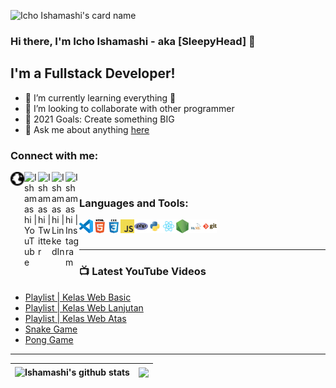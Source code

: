 ![Icho Ishamashi's card name](https://cardivo.vercel.app/api?name=Icho%20Ishamashi&description=Hi,%20i%27m%20a%20fullstack%20web%20developer%20and%20i%27m%2020%20y.o.%20Nice%20to%20meet%20you%20%F0%9F%91%8B&image=https://avatars.githubusercontent.com/u/24196850?v=4&backgroundColor=%23d00&instagram=ishamashi&linkedin=Icho%20Ishamashi&github=ishamashi&twitter=ishamashi&site=&pattern=topography&colorPattern=%23000&fontColor=%23000&iconColor=%23000&opacity=0.5)


### Hi there, I'm Icho Ishamashi - aka [SleepyHead] 👋

## I'm a Fullstack Developer!
<!-- - 🔭 I’m currently working on a [VS Code Course][website]! -->
- 🌱 I’m currently learning everything 🤣
- 👯 I’m looking to collaborate with other programmer
- 🥅 2021 Goals: Create something BIG
- 💬 Ask me about anything [here]
<!-- - ⚡ Fun fact: I love to draw and play guitar / drums -->

### Connect with me:

[<img align="left" alt="Ishamashi | Website" width="22px" src="https://raw.githubusercontent.com/iconic/open-iconic/master/svg/globe.svg" />][website]
[<img align="left" alt="Ishamashi | YouTube" width="22px" src="https://cdn.jsdelivr.net/npm/simple-icons@v3/icons/youtube.svg" />][youtube]
[<img align="left" alt="Ishamashi | Twitter" width="22px" src="https://cdn.jsdelivr.net/npm/simple-icons@v3/icons/twitter.svg" />][twitter]
[<img align="left" alt="Ishamashi | LinkedIn" width="22px" src="https://cdn.jsdelivr.net/npm/simple-icons@v3/icons/linkedin.svg" />][linkedin]
[<img align="left" alt="Ishamashi | Instagram" width="22px" src="https://cdn.jsdelivr.net/npm/simple-icons@v3/icons/instagram.svg" />][instagram]

<br />

### Languages and Tools:

<img align="left" alt="Visual Studio Code" height="22px" src="https://raw.githubusercontent.com/github/explore/80688e429a7d4ef2fca1e82350fe8e3517d3494d/topics/visual-studio-code/visual-studio-code.png" />
<img align="left" alt="HTML5" height="22px" src="https://raw.githubusercontent.com/github/explore/80688e429a7d4ef2fca1e82350fe8e3517d3494d/topics/html/html.png" />
<img align="left" alt="CSS3" height="22px" src="https://raw.githubusercontent.com/github/explore/80688e429a7d4ef2fca1e82350fe8e3517d3494d/topics/css/css.png" />
<img align="left" alt="JavaScript" height="22px" src="https://raw.githubusercontent.com/github/explore/80688e429a7d4ef2fca1e82350fe8e3517d3494d/topics/javascript/javascript.png" />
<img align="left" alt="PHP" height="22px" src="https://raw.githubusercontent.com/github/explore/80688e429a7d4ef2fca1e82350fe8e3517d3494d/topics/php/php.png" />
<img align="left" alt="Python" height="22px" src="https://raw.githubusercontent.com/github/explore/80688e429a7d4ef2fca1e82350fe8e3517d3494d/topics/python/python.png" />
<img align="left" alt="React" height="22px" src="https://raw.githubusercontent.com/github/explore/80688e429a7d4ef2fca1e82350fe8e3517d3494d/topics/react/react.png" />
<img align="left" alt="Node.js" height="22px" src="https://raw.githubusercontent.com/github/explore/80688e429a7d4ef2fca1e82350fe8e3517d3494d/topics/nodejs/nodejs.png" />
<img align="left" alt="MySQL" height="22px" src="https://raw.githubusercontent.com/github/explore/80688e429a7d4ef2fca1e82350fe8e3517d3494d/topics/mysql/mysql.png" />
<img align="left" alt="Git" height="22px" src="https://raw.githubusercontent.com/github/explore/80688e429a7d4ef2fca1e82350fe8e3517d3494d/topics/git/git.png" />
<!-- <img align="left" alt="Sass" height="22px" src="https://raw.githubusercontent.com/github/explore/80688e429a7d4ef2fca1e82350fe8e3517d3494d/topics/sass/sass.png" /> -->
<!-- <img align="left" alt="Gatsby" height="22px" src="https://raw.githubusercontent.com/github/explore/e94815998e4e0713912fed477a1f346ec04c3da2/topics/gatsby/gatsby.png" /> -->
<!-- <img align="left" alt="GraphQL" height="22px" src="https://raw.githubusercontent.com/github/explore/80688e429a7d4ef2fca1e82350fe8e3517d3494d/topics/graphql/graphql.png" /> -->
<!-- <img align="left" alt="Deno" height="22px" src="https://raw.githubusercontent.com/github/explore/361e2821e2dea67711cde99c9c40ed357061cf27/topics/deno/deno.png" /> -->
<!-- <img align="left" alt="SQL" height="22px" src="https://raw.githubusercontent.com/github/explore/80688e429a7d4ef2fca1e82350fe8e3517d3494d/topics/sql/sql.png" /> -->
<!-- <img align="left" alt="MongoDB" height="22px" src="https://raw.githubusercontent.com/github/explore/80688e429a7d4ef2fca1e82350fe8e3517d3494d/topics/mongodb/mongodb.png" /> -->
<!-- <img align="left" alt="Terminal" height="22px" src="https://raw.githubusercontent.com/github/explore/80688e429a7d4ef2fca1e82350fe8e3517d3494d/topics/terminal/terminal.png" /> -->
<!-- <img align="left" alt="GitHub" height="22px" src="https://raw.githubusercontent.com/github/explore/78df643247d429f6cc873026c0622819ad797942/topics/github/github.png" /> -->

<br />
<br />

---

### 📺 Latest YouTube Videos
<!-- YOUTUBE:START -->
- [Playlist | Kelas Web Basic](https://www.youtube.com/playlist?list=PLXRP4aINQcfD5l-i7c_R4_RnYg6QaZNbA)
- [Playlist | Kelas Web Lanjutan](https://www.youtube.com/playlist?list=PLXRP4aINQcfAjlb_rpJhrfZ_eysMvEnOB)
- [Playlist | Kelas Web Atas](https://www.youtube.com/playlist?list=PLXRP4aINQcfCk8iHupiIJ3s6xqfd869-R)
- [Snake Game](https://youtu.be/4fo9ErIOEfU)
- [Pong Game](https://youtu.be/OupsBstK1Ys)
<!-- YOUTUBE:END -->

<!-- --- -->

<!-- ### 📕 Latest Blog Posts -->
<!-- BLOG-POST-LIST:START -->
<!-- - [Microinteractions: Password Validation Animation](https://dev.to/codestackr/microinteractions-password-validation-animation-5629) -->
<!-- - [Notion + YouTube - A Powerful Combination for Productivity](https://dev.to/codestackr/notion-youtube-a-powerful-combination-for-productivity-1def) -->
<!-- - [Regular Expressions (RegEx) Crash Course](https://dev.to/codestackr/regular-expressions-regex-crash-course-248n) -->
<!-- - [Emmet Part 2 - Advanced](https://dev.to/codestackr/emmet-part-2-advanced-4c65) -->
<!-- - [Deno 1.0 Released! (Easy) REST API Example](https://dev.to/codestackr/deno-1-0-released-easy-rest-api-example-2fbl) -->
<!-- BLOG-POST-LIST:END -->

---
| <img align="center" src="https://github-readme-stats.vercel.app/api?username=ishamashi&show_icons=true&include_all_commits=true&theme=buefy&hide_border=true&hide=issues" alt="Ishamashi's github stats" /> | <img align="center" src="https://github-readme-stats.vercel.app/api/top-langs/?username=ishamashi&layout=compact&theme=buefy&hide_border=true" /> |
| ------------- | ------------- |

[website]: https://ishamashi.github.io
[twitter]: https://twitter.com/ishamashi
[youtube]: https://youtube.com/ishamashi
[instagram]: https://instagram.com/ishamashi
[linkedin]: https://linkedin.com/in/ishamashi
[here]: https://github.com/ishamashi/ishamashi/issues
<!-- [webdevplaylist]: https://www.youtube.com/playlist?list=PLkwxH9e_vrAJ0WbEsFA9W3I1W-g_BTsbt -->
<!-- [jsplaylist]: https://www.youtube.com/playlist?list=PLkwxH9e_vrALRJKu7wfXby3MKeflhTu6B -->
<!-- [cssplaylist]: https://www.youtube.com/playlist?list=PLkwxH9e_vrALSdvZuEh6gqQdmDoDIoqz4 -->
<!-- [reactplaylist]: https://www.youtube.com/playlist?list=PLkwxH9e_vrAK4TdffpxKY3QGyHCpxFcQ0 -->
